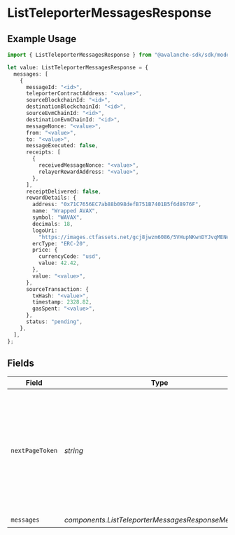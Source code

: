 # ListTeleporterMessagesResponse

## Example Usage

```typescript
import { ListTeleporterMessagesResponse } from "@avalanche-sdk/sdk/models/components";

let value: ListTeleporterMessagesResponse = {
  messages: [
    {
      messageId: "<id>",
      teleporterContractAddress: "<value>",
      sourceBlockchainId: "<id>",
      destinationBlockchainId: "<id>",
      sourceEvmChainId: "<id>",
      destinationEvmChainId: "<id>",
      messageNonce: "<value>",
      from: "<value>",
      to: "<value>",
      messageExecuted: false,
      receipts: [
        {
          receivedMessageNonce: "<value>",
          relayerRewardAddress: "<value>",
        },
      ],
      receiptDelivered: false,
      rewardDetails: {
        address: "0x71C7656EC7ab88b098defB751B7401B5f6d8976F",
        name: "Wrapped AVAX",
        symbol: "WAVAX",
        decimals: 18,
        logoUri:
          "https://images.ctfassets.net/gcj8jwzm6086/5VHupNKwnDYJvqMENeV7iJ/fdd6326b7a82c8388e4ee9d4be7062d4/avalanche-avax-logo.svg",
        ercType: "ERC-20",
        price: {
          currencyCode: "usd",
          value: 42.42,
        },
        value: "<value>",
      },
      sourceTransaction: {
        txHash: "<value>",
        timestamp: 2328.82,
        gasSpent: "<value>",
      },
      status: "pending",
    },
  ],
};
```

## Fields

| Field                                                                                                                                  | Type                                                                                                                                   | Required                                                                                                                               | Description                                                                                                                            |
| -------------------------------------------------------------------------------------------------------------------------------------- | -------------------------------------------------------------------------------------------------------------------------------------- | -------------------------------------------------------------------------------------------------------------------------------------- | -------------------------------------------------------------------------------------------------------------------------------------- |
| `nextPageToken`                                                                                                                        | *string*                                                                                                                               | :heavy_minus_sign:                                                                                                                     | A token, which can be sent as `pageToken` to retrieve the next page. If this field is omitted or empty, there are no subsequent pages. |
| `messages`                                                                                                                             | *components.ListTeleporterMessagesResponseMessage*[]                                                                                   | :heavy_check_mark:                                                                                                                     | N/A                                                                                                                                    |